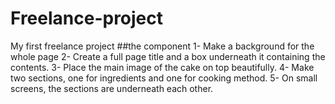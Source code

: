 # Freelance-project
My first freelance project 
##the component 
1- Make a background for the whole page 
2- Create a full page title and a box underneath it containing the contents. 
3- Place the main image of the cake on top beautifully. 
4- Make two sections, one for ingredients and one for cooking method. 
5- On small screens, the sections are underneath each other. 

